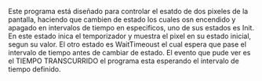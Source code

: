 Este programa está diseñado para controlar el esatdo de dos pixeles de la pantalla, haciendo que cambien de estado los cuales osn encendido y apagado en intervalos de tiempo en especificos, uno de sus estados es Init. En este estado inica el temporizador y muestra el pixel en su estado inicial, segun su valor.
El otro estado es WaitTimeoust el cual espera que pase el intervalo de tiempo antes de cambiar de estado.
El evento que pude ver es el TIEMPO TRANSCURRIDO el programa esta esperando el intervalo de tiempo definido.
